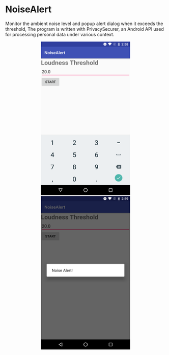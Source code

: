 # NoiseAlert

Monitor the ambient noise level and popup alert dialog when it exceeds the threshold,
The program is written with PrivacySecurer, an Android API used for processing personal
data under various context. 

<div align=center>
  <img width="280" height="480" src="https://github.com/xinyu1118/NoiseAlert/blob/master/images/photo-1.png" />
</div>

<div align=center>
  <img width="280" height="480" src="https://github.com/xinyu1118/NoiseAlert/blob/master/images/photo-2.png" />
</div>

